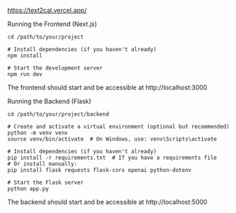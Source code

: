 https://text2cal.vercel.app/

Running the Frontend (Next.js)
```
cd /path/to/your/project

# Install dependencies (if you haven't already)
npm install

# Start the development server
npm run dev
```
The frontend should start and be accessible at http://localhost:3000

Running the Backend (Flask)
```
cd /path/to/your/project/backend

# Create and activate a virtual environment (optional but recommended)
python -m venv venv
source venv/bin/activate  # On Windows, use: venv\Scripts\activate

# Install dependencies (if you haven't already)
pip install -r requirements.txt  # If you have a requirements file
# Or install manually:
pip install flask requests flask-cors openai python-dotenv

# Start the Flask server
python app.py
```
The backend should start and be accessible at http://localhost:5000